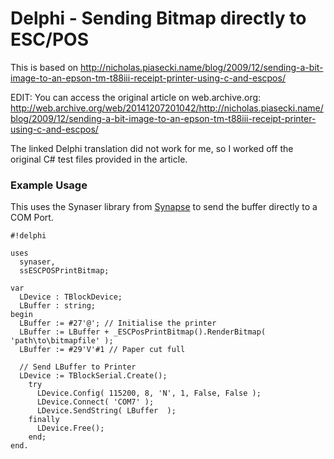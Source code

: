 # Delphi - Sending Bitmap directly to ESC/POS #

This is based on http://nicholas.piasecki.name/blog/2009/12/sending-a-bit-image-to-an-epson-tm-t88iii-receipt-printer-using-c-and-escpos/

EDIT: You can access the original article on web.archive.org: http://web.archive.org/web/20141207201042/http://nicholas.piasecki.name/blog/2009/12/sending-a-bit-image-to-an-epson-tm-t88iii-receipt-printer-using-c-and-escpos/

The linked Delphi translation did not work for me, so I worked off the original C# test files provided in the article.

### Example Usage ###

This uses the Synaser library from [Synapse](http://www.ararat.cz/synapse/) to send the buffer directly to a COM Port.

```
#!delphi

uses
  synaser,
  ssESCPOSPrintBitmap;

var
  LDevice : TBlockDevice;
  LBuffer : string;
begin
  LBuffer := #27'@'; // Initialise the printer
  LBuffer := LBuffer + _ESCPosPrintBitmap().RenderBitmap( 'path\to\bitmapfile' );
  LBuffer := #29'V'#1 // Paper cut full
  
  // Send LBuffer to Printer
  LDevice := TBlockSerial.Create();
    try
      LDevice.Config( 115200, 8, 'N', 1, False, False );
      LDevice.Connect( 'COM7' );
      LDevice.SendString( LBuffer  );
    finally
      LDevice.Free();
    end;
end.
```